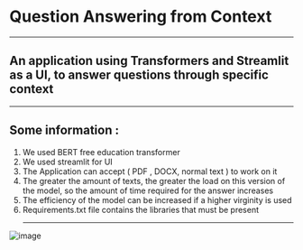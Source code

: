 # Question Answering from Context 
__________________________________________________________
## An application using Transformers and Streamlit as a UI, to answer questions through specific context 
__________________________________________________________
## Some information : 
1. We used BERT free education transformer
2. We used streamlit for UI
3. The Application can accept ( PDF , DOCX, normal text ) to work on it
4. The greater the amount of texts, the greater the load on this version of the model, so the amount of time required for the answer increases
5. The efficiency of the model can be increased if a higher virginity is used
6. Requirements.txt file contains the libraries that must be present
   ___________________________________________________________________________________________________________________
![image](https://github.com/Ziad-o-Yusef/Question-Answering-from-Context/assets/78553937/6d1a2ee9-314c-4eec-afaa-ffbd68f16b02)

